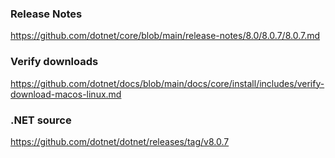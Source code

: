 ### Release Notes
https://github.com/dotnet/core/blob/main/release-notes/8.0/8.0.7/8.0.7.md

### Verify downloads
https://github.com/dotnet/docs/blob/main/docs/core/install/includes/verify-download-macos-linux.md

### .NET source
https://github.com/dotnet/dotnet/releases/tag/v8.0.7

